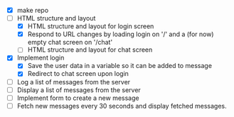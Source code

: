 - [x] make repo
- [ ] HTML structure and layout
  - [x] HTML structure and layout for login screen
  - [x] Respond to URL changes by loading login on '/' and a (for now) empty chat screen on '/chat'
  - [ ] HTML structure and layout for chat screen
- [x] Implement login
  - [x] Save the user data in a variable so it can be added to message
  - [x] Redirect to chat screen upon login
- [ ] Log a list of messages from the server
- [ ] Display a list of messages from the server
- [ ] Implement form to create a new message
- [ ] Fetch new messages every 30 seconds and display fetched messages.
